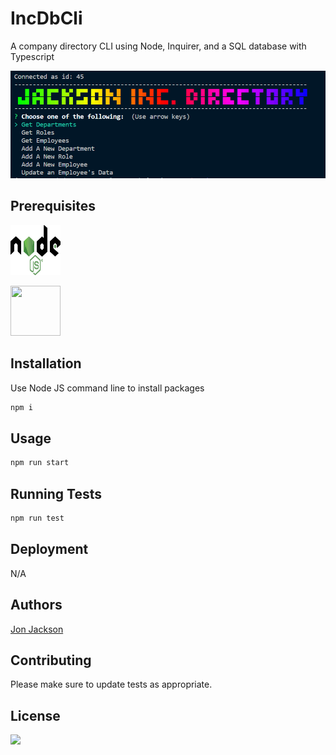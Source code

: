 # IncDbCli

A company directory CLI using Node, Inquirer, and a SQL database with Typescript

![IncDbCLI](images/Capture.PNG)

## Prerequisites

<a href="https://nodejs.org/en/"><img width=80 height=80 src="images/logo.svg"></a>

<a href="https://www.mysql.com/"><img width=80 height=80 src="https://download.logo.wine/logo/MySQL/MySQL-Logo.wine.png"></a>
## Installation

Use Node JS command line to install packages

```bash
npm i
```

## Usage

```bash
npm run start
```

## Running Tests

```bash
npm run test
```

## Deployment

N/A

## Authors

[Jon Jackson](http://github.com/ocskier)

## Contributing
Please make sure to update tests as appropriate.

## License
<img src="https://img.shields.io/static/v1?label=LICENSE&message=MIT&color=BLUE">

